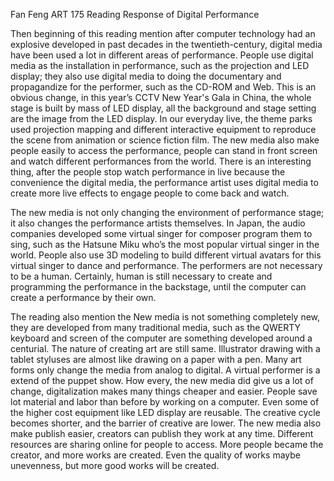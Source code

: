 Fan Feng
ART 175
Reading Response of Digital Performance

Then beginning of this reading mention after computer technology had an explosive developed in past decades in the twentieth-century, digital media have been used a lot in different areas of performance. People use digital media as the installation in performance, such as the projection and LED display; they also use digital media to doing the documentary and propagandize for the performer, such as the CD-ROM and Web. This is an obvious change, in this year’s CCTV New Year's Gala in China, the whole stage is built by mass of LED display, all the background and stage setting are the image from the LED display. In our everyday live, the theme parks used projection mapping and different interactive equipment to reproduce the scene from animation or science fiction film. The new media also make people easily to access the performance, people can stand in front screen and watch different performances from the world. There is an interesting thing, after the people stop watch performance in live because the convenience the digital media, the performance artist uses digital media to create more live effects to engage people to come back and watch.

The new media is not only changing the environment of performance stage; it also changes the performance artists themselves. In Japan, the audio companies developed some virtual singer for composer program them to sing, such as the Hatsune Miku who’s the most popular virtual singer in the world. People also use 3D modeling to build different virtual avatars for this virtual singer to dance and performance. The performers are not necessary to be a human. Certainly, human is still necessary to create and programming the performance in the backstage, until the computer can create a performance by their own.

The reading also mention the New media is not something completely new, they are developed from many traditional media, such as the QWERTY keyboard and screen of the computer are something developed around a centurial. The nature of creating art are still same. Illustrator drawing with a tablet styluses are almost like drawing on a paper with a pen. Many art forms only change the media from analog to digital. A virtual performer is a extend of the puppet show. How every, the new media did give us a lot of change, digitalization makes many things cheaper and easier. People save lot material and labor than before by working on a computer. Even some of the higher cost equipment like LED display are reusable. The creative cycle becomes shorter, and the barrier of creative are lower. The new media also make publish easier, creators can publish they work at any time. Different resources are sharing online for people to access. More people became the creator, and more works are created. Even the quality of works maybe unevenness, but more good works will be created.
